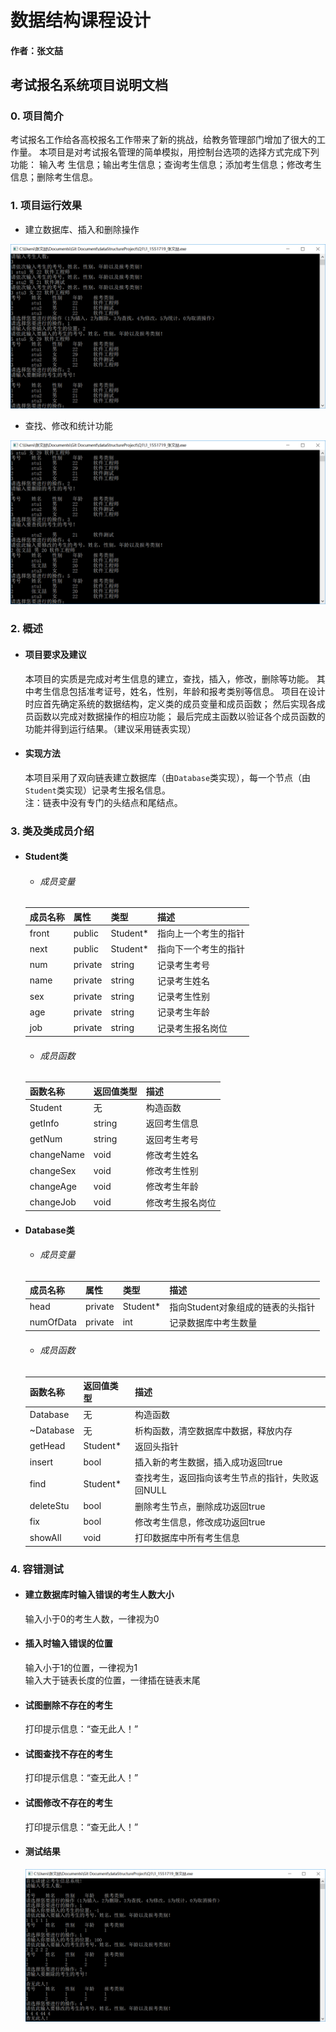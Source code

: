 # 数据结构课程设计

#### 作者：张文喆

## 考试报名系统项目说明文档

### 0. 项目简介  
考试报名工作给各高校报名工作带来了新的挑战，给教务管理部门增加了很大的工作量。
本项目是对考试报名管理的简单模拟，用控制台选项的选择方式完成下列功能：
输入考 生信息；输出考生信息；查询考生信息；添加考生信息；修改考生信息；删除考生信息。 
 
### 1. 项目运行效果  
- 建立数据库、插入和删除操作  

![image](https://github.com/pancerZH/dataStructureProject/blob/master/Q1/build-insert-delete.PNG)

- 查找、修改和统计功能  

![image](https://github.com/pancerZH/dataStructureProject/blob/master/Q1/find-fix-total.PNG)

### 2. 概述  
- #### 项目要求及建议  
  本项目的实质是完成对考生信息的建立，查找，插入，修改，删除等功能。
  其中考生信息包括准考证号，姓名，性别，年龄和报考类别等信息。
  项目在设计时应首先确定系统的数据结构，定义类的成员变量和成员函数；
  然后实现各成员函数以完成对数据操作的相应功能； 
  最后完成主函数以验证各个成员函数的功能并得到运行结果。（建议采用链表实现）

- #### 实现方法  
  本项目采用了双向链表建立数据库（由`Database`类实现），每一个节点（由`Student`类实现）记录考生报名信息。  
  注：链表中没有专门的头结点和尾结点。

### 3. 类及类成员介绍  
- #### Student类  
  - ###### 成员变量  
  |成员名称 |属性|类型|描述|
  |--------|----|---|----|
  |front|public|Student*|指向上一个考生的指针|
  |next|public|Student*|指向下一个考生的指针|
  |num|private|string|记录考生考号|
  |name|private|string|记录考生姓名|
  |sex|private|string|记录考生性别|
  |age|private|string|记录考生年龄|
  |job|private|string|记录考生报名岗位|
  
  - ###### 成员函数
  |函数名称|返回值类型|描述|
  |-------|---------|----|
  |Student|无|构造函数|
  |getInfo|string|返回考生信息|
  |getNum|string|返回考生考号|
  |changeName|void|修改考生姓名|
  |changeSex|void|修改考生性别|
  |changeAge|void|修改考生年龄|
  |changeJob|void|修改考生报名岗位|
  
- #### Database类
  - ###### 成员变量
  |成员名称 |属性|类型|描述|
  |--------|----|---|----|
  |head|private|Student*|指向Student对象组成的链表的头指针|
  |numOfData|private|int|记录数据库中考生数量|
  
  - ###### 成员函数
  |函数名称|返回值类型|描述|
  |-------|---------|----|
  |Database|无|构造函数|
  |~Database|无|析构函数，清空数据库中数据，释放内存|
  |getHead|Student*|返回头指针|
  |insert|bool|插入新的考生数据，插入成功返回true|
  |find|Student*|查找考生，返回指向该考生节点的指针，失败返回NULL|
  |deleteStu|bool|删除考生节点，删除成功返回true|
  |fix|bool|修改考生信息，修改成功返回true|
  |showAll|void|打印数据库中所有考生信息|
  
### 4. 容错测试

- #### 建立数据库时输入错误的考生人数大小  
  输入小于0的考生人数，一律视为0
  
- #### 插入时输入错误的位置  
  输入小于1的位置，一律视为1  
  输入大于链表长度的位置，一律插在链表末尾
  
- #### 试图删除不存在的考生  
  打印提示信息：“查无此人！”
  
- #### 试图查找不存在的考生  
  打印提示信息：“查无此人！”
  
- #### 试图修改不存在的考生  
  打印提示信息：“查无此人！”
  
- #### 测试结果
  ![image](https://github.com/pancerZH/dataStructureProject/blob/master/Q1/errorTest.PNG)
